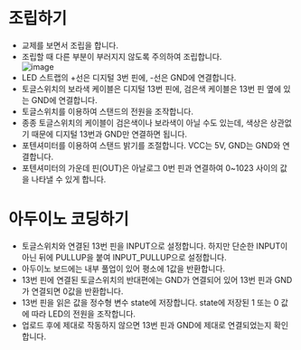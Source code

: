 # 조립하기
* 교제를 보면서 조립을 합니다.
* 조립할 때 다른 부분이 부러지지 않도록 주의하여 조립합니다.      
![image](https://github.com/itple-sw/arduino-lamp/assets/76088532/e2630d8c-3dab-4afb-b16d-635ce4b8598d)
* LED 스트랩의 +선은 디지털 3번 핀에, -선은 GND에 연결합니다.
* 토글스위치의 보라색 케이블은 디지털 13번 핀에, 검은색 케이블은 13번 핀 옆에 있는 GND에 연결합니다. 
* 토글스위치를 이용하여 스탠드의 전원을 조작합니다.
* 종종 토글스위치의 케이블이 검은색이나 보라색이 아닐 수도 있는데, 색상은 상관없기 때문에 디지털 13번과 GND만 연결하면 됩니다.
* 포텐셔미터를 이용하여 스탠드 밝기를 조절합니다. VCC는 5V, GND는 GND와 연결합니다.
* 포텐셔미터의 가운데 핀(OUT)은 아날로그 0번 핀과 연결하여 0~1023 사이의 값을 나타낼 수 있게 합니다.

# 아두이노 코딩하기
* 토글스위치와 연결된 13번 핀을 INPUT으로 설정합니다. 하지만 단순한 INPUT이 아닌 뒤에 PULLUP을 붙여 INPUT_PULLUP으로 설정합니다. 
* 아두이노 보드에는 내부 풀업이 있어 평소에 1값을 반환합니다. 
* 13번 핀에 연결된 토글스위치의 반대편에는 GND가 연결되어 있어 13번 핀과 GND가 연결되면 0값을 반환합니다.
* 13번 핀을 읽은 값을 정수형 변수 state에 저장합니다. state에 저장된 1 또는 0 값에 따라 LED의 전원을 조작합니다. 
* 업로드 후에 제대로 작동하지 않으면 13번 핀과 GND에 제대로 연결되었는지 확인합니다.
